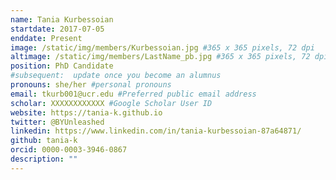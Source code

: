 ```yaml
---
name: Tania Kurbessoian
startdate: 2017-07-05
enddate: Present
image: /static/img/members/Kurbessoian.jpg #365 x 365 pixels, 72 dpi
altimage: /static/img/members/LastName_pb.jpg #365 x 365 pixels, 72 dpi
position: PhD Candidate
#subsequent:  update once you become an alumnus
pronouns: she/her #personal pronouns
email: tkurb001@ucr.edu #Preferred public email address
scholar: XXXXXXXXXXXX #Google Scholar User ID
website: https://tania-k.github.io
twitter: @BYUnleashed
linkedin: https://www.linkedin.com/in/tania-kurbessoian-87a64871/
github: tania-k
orcid: 0000-0003-3946-0867
description: ""
---
```


